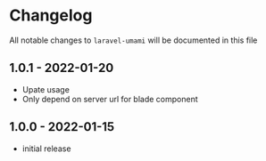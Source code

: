# Changelog

All notable changes to `laravel-umami` will be documented in this file

## 1.0.1 - 2022-01-20

- Upate usage
- Only depend on server url for blade component
## 1.0.0 - 2022-01-15

- initial release
